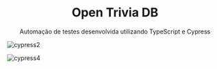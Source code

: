 <h1 align="center">Open Trivia DB</h1>
<p align="center">Automação de testes desenvolvida utilizando TypeScript e Cypress</p> 

![cypress2](https://user-images.githubusercontent.com/65674214/144671015-febef3a5-9302-40c6-b3d3-e6ead3a00eab.gif)

![cypress4](https://user-images.githubusercontent.com/65674214/144671030-ee1cfa73-11cf-4bc5-89a9-813e1051af98.gif)


